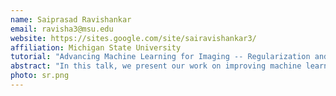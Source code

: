 ```yaml
---
name: Saiprasad Ravishankar
email: ravisha3@msu.edu
website: https://sites.google.com/site/sairavishankar3/
affiliation: Michigan State University
tutorial: "Advancing Machine Learning for Imaging -- Regularization and Robustness"
abstract: "In this talk, we present our work on improving machine learning for image reconstruction on three fronts -- i) learning regularizers, ii) learning with no training data, and iii) ensuring robustness to perturbations in learning-based schemes.  First, we present an approach for supervised learning of sparsity-promoting regularizers, where the parameters of the regularizer are learned to minimize reconstruction error on a paired training set. Training involves a challenging bilevel optimization problem with a nonsmooth lower-level objective. We derive an expression for the gradient of the training loss using the implicit closed-form solution of the lower-level variational problem, and provide an accompanying exact gradient descent algorithm (dubbed BLORC). Our experiments show that the gradient computation is efficient and BLORC learns meaningful operators for effective denoising. Second, we investigate the deep image prior (DIP) scheme that recovers an image by fitting an overparameterized neural network directly to the image's corrupted measurements. To address DIP's overfitting and performance issues, recent work proposed using a reference image as the network input. However, obtaining the reference often requires supervision. Hence, we propose a self-guided scheme that uses only undersampled measurements to estimate both the network weights and input image. We exploit regularization requiring the network to be a powerful denoiser. Our self-guided method gives significantly improved reconstructions for MRI with limited measurements compared to recent schemes, while using no training data. Finally, recent studies have shown that trained deep reconstruction models could be over-sensitive to  tiny input perturbations, which cause unstable, low-quality reconstructed images. To address this issue, we propose Smoothed Unrolling (SMUG), which incorporates a randomized smoothing-based robust learning operation into a deep unrolling architecture and improves the robustness of MRI reconstruction with respect to diverse perturbations."
photo: sr.png
---
```

